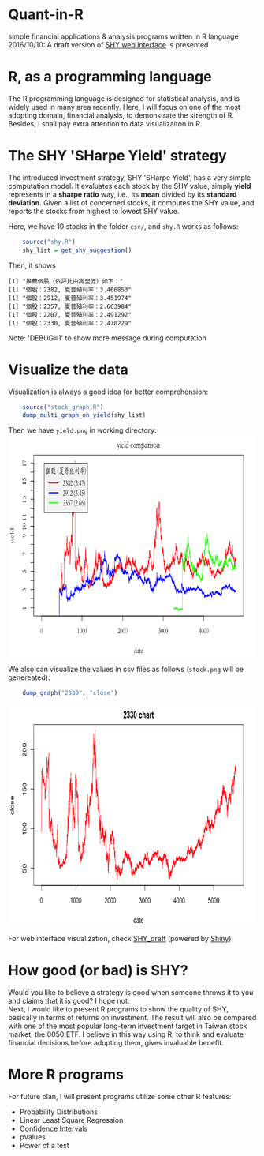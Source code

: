 # Quant-in-R
simple financial applications &amp; analysis programs written in R language  
2016/10/10: A draft version of <a href='https://rkan.shinyapps.io/SHY_draft/'>SHY web interface</a> is presented

# R, as a programming language
The R programming language is designed for statistical analysis, and is widely used in many area recently. Here, I will focus on one of the most adopting domain, financial analysis, to demonstrate the strength of R.  Besides, I shall pay extra attention to data visualizaiton in R.  

# The SHY 'SHarpe Yield' strategy
The introduced investment strategy, SHY 'SHarpe Yield', has a very simple computation model. It evaluates each stock by the SHY value, simply **yield** represents in a **sharpe ratio** way, i.e., its **mean** divided by its **standard deviation**. Given a list of concerned stocks, it computes the SHY value, and reports the stocks from highest to lowest SHY value.  

Here, we have 10 stocks in the folder `csv/`, and `shy.R` works as follows:  
```r
    source("shy.R")
    shy_list = get_shy_suggestion()
```

Then, it shows
```
[1] "推薦個股（依評比由高至低）如下："
[1] "個股：2382, 夏普殖利率：3.466853"
[1] "個股：2912, 夏普殖利率：3.451974"
[1] "個股：2357, 夏普殖利率：2.663984"
[1] "個股：2207, 夏普殖利率：2.491292"
[1] "個股：2330, 夏普殖利率：2.470229"
```
Note: 'DEBUG=1' to show more message during computation  

# Visualize the data

Visualization is always a good idea for better comprehension:
```r
    source("stock_graph.R")
    dump_multi_graph_on_yield(shy_list)
```

Then we have `yield.png` in working directory:
<a href="https://raw.githubusercontent.com/r-kan/r-kan.github.io/master/images/Quant-in-R/yield.png" target="_blank"><img border="0" alt="show multiple yield values" src="https://raw.githubusercontent.com/r-kan/r-kan.github.io/master/images/Quant-in-R/yield.png" width="800" height="450"></a>

We also can visualize the values in csv files as follows (`stock.png` will be genereated):
```r
    dump_graph("2330", "close")
```

<a href="https://raw.githubusercontent.com/r-kan/r-kan.github.io/master/images/Quant-in-R/stock.png" target="_blank"><img border="0" alt="close values of 2330" src="https://raw.githubusercontent.com/r-kan/r-kan.github.io/master/images/Quant-in-R/stock.png" width="800" height="450"></a>

For web interface visualization, check <a href='https://rkan.shinyapps.io/SHY_draft/'>SHY_draft</a> (powered by <a href='https://github.com/rstudio/shiny'>Shiny</a>).  

# How good (or bad) is SHY? 
Would you like to believe a strategy is good when someone throws it to you and claims that it is good? I hope not.  
Next, I would like to present R programs to show the quality of SHY, basically in terms of returns on investment. The result will also be compared with one of the most popular long-term investment target in Taiwan stock market, the 0050 ETF. I believe in this way using R, to think and evaluate financial decisions before adopting them, gives invaluable benefit.  

# More R programs
For future plan, I will present programs utilize some other R features:  
* Probability Distributions
* Linear Least Square Regression
* Confidence Intervals
* pValues
* Power of a test

